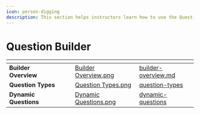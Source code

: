 ```yaml
---
icon: person-digging
description: This section helps instructors learn how to use the Question Bank.
---
```


# Question Builder

<table data-view="cards"><thead><tr><th></th><th></th><th></th><th data-hidden data-card-cover data-type="files"></th><th data-hidden data-card-target data-type="content-ref"></th></tr></thead><tbody><tr><td><strong>Builder Overview</strong></td><td></td><td></td><td><a href="../../.gitbook/assets/Builder Overview.png">Builder Overview.png</a></td><td><a href="builder-overview.md">builder-overview.md</a></td></tr><tr><td><strong>Question Types</strong></td><td></td><td></td><td><a href="../../.gitbook/assets/Question Types.png">Question Types.png</a></td><td><a href="question-types/">question-types</a></td></tr><tr><td><strong>Dynamic Questions</strong></td><td></td><td></td><td><a href="../../.gitbook/assets/Dynamic Questions.png">Dynamic Questions.png</a></td><td><a href="dynamic-questions/">dynamic-questions</a></td></tr></tbody></table>

